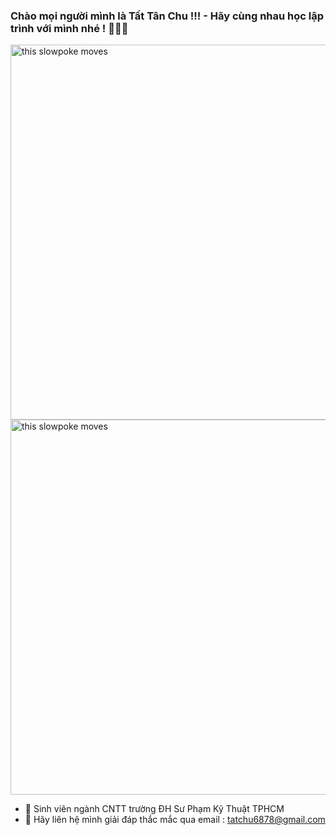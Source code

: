 ### Chào mọi người mình là Tất Tân Chu !!! - Hãy cùng nhau học lập trình với mình nhé ! 👋👋👋
<p class="aligncenter">
  <img src="http://static.ybox.vn/2018/2/26/1e97a24e-1adc-11e8-9758-2e995a9a3302.gif" alt="this slowpoke moves" class="center" width="600" />
  <img src="https://nordiccoder.com/app/uploads/2018/11/1_OF0xEMkWBv-69zvmNs6RDQ.gif" alt="this slowpoke moves" class="center" width="600" />
</p>

- 🌱 Sinh viên ngành CNTT trường ĐH Sư Phạm Kỹ Thuật TPHCM
- 💬 Hãy liên hệ mình giải đáp thắc mắc qua email : tatchu6878@gmail.com
<!--
**TatTanChu/TatTanChu** is a ✨ _special_ ✨ repository because its `README.md` (this file) appears on your GitHub profile.

Here are some ideas to get you started:

- 🔭 I’m currently working on ...
- 🌱 I’m currently learning ...
- 👯 I’m looking to collaborate on ...
- 🤔 I’m looking for help with ...
- 💬 Ask me about ...
- 📫 How to reach me: ...
- 😄 Pronouns: ...
- ⚡ Fun fact: ...
-->
